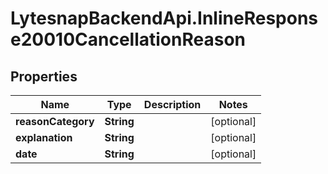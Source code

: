 # LytesnapBackendApi.InlineResponse20010CancellationReason

## Properties

Name | Type | Description | Notes
------------ | ------------- | ------------- | -------------
**reasonCategory** | **String** |  | [optional] 
**explanation** | **String** |  | [optional] 
**date** | **String** |  | [optional] 


